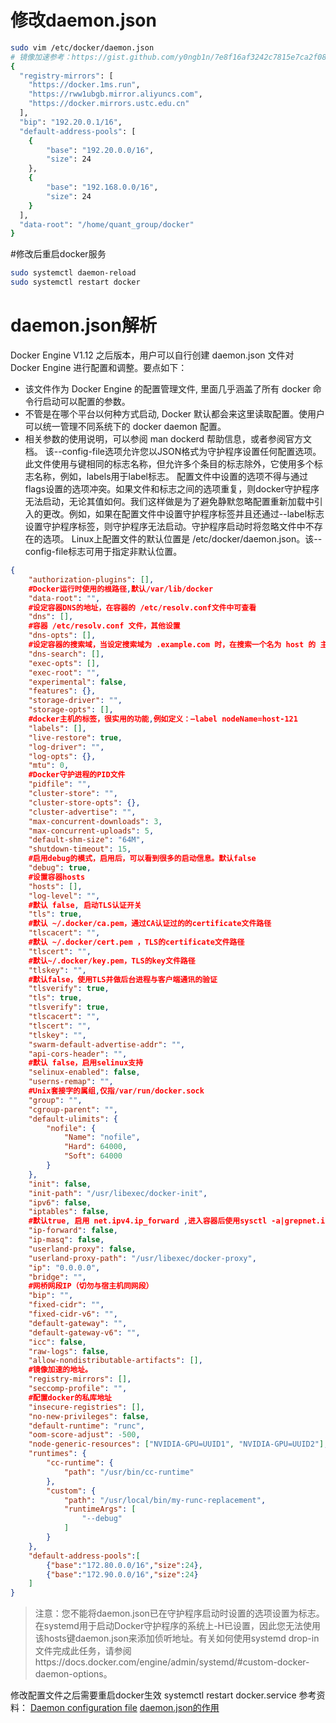 # 修改daemon.json

```bash
sudo vim /etc/docker/daemon.json
# 镜像加速参考：https://gist.github.com/y0ngb1n/7e8f16af3242c7815e7ca2f0833d3ea6
{
  "registry-mirrors": [
    "https://docker.1ms.run",
    "https://rww1ubgb.mirror.aliyuncs.com",
    "https://docker.mirrors.ustc.edu.cn"
  ],
  "bip": "192.20.0.1/16",
  "default-address-pools": [
    {
        "base": "192.20.0.0/16",
        "size": 24
    },
    {
        "base": "192.168.0.0/16",
        "size": 24
    }
  ],
  "data-root": "/home/quant_group/docker"
}
```
#修改后重启docker服务
```bash
sudo systemctl daemon-reload
sudo systemctl restart docker
```
# daemon.json解析
Docker Engine V1.12 之后版本，用户可以自行创建 daemon.json 文件对 Docker Engine 进行配置和调整。要点如下：
* 该文件作为 Docker Engine 的配置管理文件, 里面几乎涵盖了所有 docker 命令行启动可以配置的参数。
* 不管是在哪个平台以何种方式启动, Docker 默认都会来这里读取配置。使用户可以统一管理不同系统下的 docker daemon 配置。
* 相关参数的使用说明，可以参阅 man dockerd 帮助信息，或者参阅官方文档。
该--config-file选项允许您以JSON格式为守护程序设置任何配置选项。此文件使用与键相同的标志名称，但允许多个条目的标志除外，它使用多个标志名称，例如，labels用于label标志。
配置文件中设置的选项不得与通过flags设置的选项冲突。如果文件和标志之间的选项重复，则docker守护程序无法启动，无论其值如何。我们这样做是为了避免静默忽略配置重新加载中引入的更改。例如，如果在配置文件中设置守护程序标签并且还通过--label标志设置守护程序标签，则守护程序无法启动。守护程序启动时将忽略文件中不存在的选项。
Linux上配置文件的默认位置是 /etc/docker/daemon.json。该--config-file标志可用于指定非默认位置。

```json
{
    "authorization-plugins": [],
    #Docker运行时使用的根路径,默认/var/lib/docker
    "data-root": "", 
    #设定容器DNS的地址，在容器的 /etc/resolv.conf文件中可查看
    "dns": [],
    #容器 /etc/resolv.conf 文件，其他设置
    "dns-opts": [],
    #设定容器的搜索域，当设定搜索域为 .example.com 时，在搜索一个名为 host 的 主机时，DNS不仅搜索host，还会搜索host.example.com。注意：如果不设置，Docker 会默认用主机上的 /etc/resolv.conf来配置容器。
    "dns-search": [],
    "exec-opts": [],
    "exec-root": "",
    "experimental": false,
    "features": {},
    "storage-driver": "",
    "storage-opts": [],
    #docker主机的标签，很实用的功能,例如定义：–label nodeName=host-121
    "labels": [],
    "live-restore": true,
    "log-driver": "",
    "log-opts": {},
    "mtu": 0,
    #Docker守护进程的PID文件
    "pidfile": "",
    "cluster-store": "",
    "cluster-store-opts": {},
    "cluster-advertise": "",
    "max-concurrent-downloads": 3,
    "max-concurrent-uploads": 5,
    "default-shm-size": "64M",
    "shutdown-timeout": 15,
    #启用debug的模式，启用后，可以看到很多的启动信息。默认false
    "debug": true,
    #设置容器hosts
    "hosts": [],
    "log-level": "",
    #默认 false, 启动TLS认证开关
    "tls": true,
    #默认 ~/.docker/ca.pem，通过CA认证过的的certificate文件路径
    "tlscacert": "",
    #默认 ~/.docker/cert.pem ，TLS的certificate文件路径
    "tlscert": "",
    #默认~/.docker/key.pem，TLS的key文件路径
    "tlskey": "",
    #默认false，使用TLS并做后台进程与客户端通讯的验证
    "tlsverify": true,
    "tls": true,
    "tlsverify": true,
    "tlscacert": "",
    "tlscert": "",
    "tlskey": "",
    "swarm-default-advertise-addr": "",
    "api-cors-header": "",
    #默认 false，启用selinux支持
    "selinux-enabled": false,
    "userns-remap": "",
    #Unix套接字的属组,仅指/var/run/docker.sock
    "group": "",
    "cgroup-parent": "",
    "default-ulimits": {
        "nofile": {
            "Name": "nofile",
            "Hard": 64000,
            "Soft": 64000
        }
    },
    "init": false,
    "init-path": "/usr/libexec/docker-init",
    "ipv6": false,
    "iptables": false,
    #默认true, 启用 net.ipv4.ip_forward ,进入容器后使用sysctl -a|grepnet.ipv4.ip_forward查看
    "ip-forward": false,
    "ip-masq": false,
    "userland-proxy": false,
    "userland-proxy-path": "/usr/libexec/docker-proxy",
    "ip": "0.0.0.0",
    "bridge": "",
    #网桥网段IP（切勿与宿主机同网段）
    "bip": "",
    "fixed-cidr": "",
    "fixed-cidr-v6": "",
    "default-gateway": "",
    "default-gateway-v6": "",
    "icc": false,
    "raw-logs": false,
    "allow-nondistributable-artifacts": [],
    #镜像加速的地址。
    "registry-mirrors": [],
    "seccomp-profile": "",
    #配置docker的私库地址
    "insecure-registries": [],
    "no-new-privileges": false,
    "default-runtime": "runc",
    "oom-score-adjust": -500,
    "node-generic-resources": ["NVIDIA-GPU=UUID1", "NVIDIA-GPU=UUID2"],
    "runtimes": {
        "cc-runtime": {
            "path": "/usr/bin/cc-runtime"
        },
        "custom": {
            "path": "/usr/local/bin/my-runc-replacement",
            "runtimeArgs": [
                "--debug"
            ]
        }
    },
    "default-address-pools":[
        {"base":"172.80.0.0/16","size":24},
        {"base":"172.90.0.0/16","size":24}
    ]
}
```
>注意：您不能将daemon.json已在守护程序启动时设置的选项设置为标志。在systemd用于启动Docker守护程序的系统上-H已设置，因此您无法使用该hosts键daemon.json来添加侦听地址。有关如何使用systemd drop-in文件完成此任务，请参阅https://docs.docker.com/engine/admin/systemd/#custom-docker-daemon-options。

修改配置文件之后需要重启docker生效
systemctl restart docker.service
参考资料：
[Daemon configuration file](https://www.jianshu.com/p/c7c7dc24b9e3)
[daemon.json的作用](https://www.jianshu.com/p/c7c7dc24b9e3)